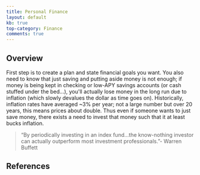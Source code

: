 ```yaml
---
title: Personal Finance
layout: default
kb: true
top-category: Finance
comments: true
---
```


## Overview

First step is to create a plan and state financial goals you want. You also need to know that just saving and putting aside money is not enough; if money is being kept in checking or low-APY savings accounts (or cash stuffed under the bed...), you'll actually lose money in the long run due to inflation (which slowly devalues the dollar as time goes on). Historically, inflation rates have averaged ~3% per year; not a large number but over 20 years, this means prices about double. Thus even if someone wants to just save money, there exists a need to invest that money such that it at least bucks inflation.

> “By periodically investing in an index fund…the know-nothing investor can actually outperform most investment professionals.”- Warren Buffett

## References
